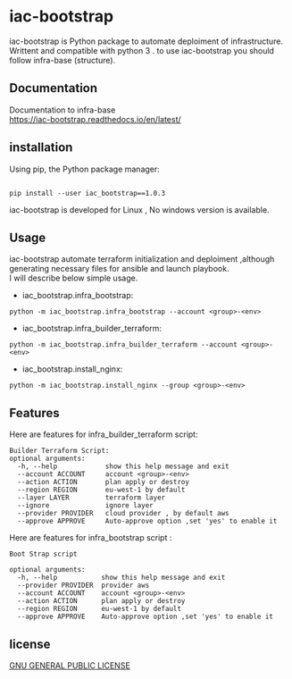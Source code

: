 # iac-bootstrap

iac-bootstrap is Python package to automate deploiment of infrastructure. Writtent and compatible with python 3 .
to use iac-bootstrap you should follow infra-base (structure).

## Documentation

Documentation to infra-base
<br>
<https://iac-bootstrap.readthedocs.io/en/latest/>
</br>

## installation

Using pip, the Python package manager:

```

pip install --user iac_bootstrap==1.0.3

```

iac-bootstrap is developed for Linux , No windows version is available.

## Usage

iac-bootstrap automate terraform initialization and deploiment ,although generating necessary files for ansible and launch playbook.<br>
I will describe below simple usage.

- iac_bootstrap.infra_bootstrap:

```
python -m iac_bootstrap.infra_bootstrap --account <group>-<env>
```

- iac_bootstrap.infra_builder_terraform:

```
python -m iac_bootstrap.infra_builder_terraform --account <group>-<env>
```

- iac_bootstrap.install_nginx:

```
python -m iac_bootstrap.install_nginx --group <group>-<env>
```

## Features

Here are features for infra_builder_terraform script:

```
Builder Terraform Script:
optional arguments:
  -h, --help            show this help message and exit
  --account ACCOUNT     account <group>-<env>
  --action ACTION       plan apply or destroy
  --region REGION       eu-west-1 by default
  --layer LAYER         terraform layer
  --ignore              ignore layer
  --provider PROVIDER   cloud provider , by default aws
  --approve APPROVE     Auto-approve option ,set 'yes' to enable it
```

Here are features for infra_bootstrap script :

```
Boot Strap script

optional arguments:
  -h, --help           show this help message and exit
  --provider PROVIDER  provider aws
  --account ACCOUNT    account <group>-<env>
  --action ACTION      plan apply or destroy
  --region REGION      eu-west-1 by default
  --approve APPROVE    Auto-approve option ,set 'yes' to enable it
```

## license

[GNU GENERAL PUBLIC LICENSE](https://github.com/WeScale/iac-bootstrap/blob/master/LICENSE)
